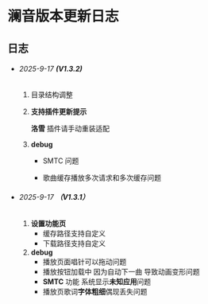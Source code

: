 # 澜音版本更新日志



## 日志

- ###### 2025-9-17 **(V1.3.2)**

  1. 目录结构调整

  2. **支持插件更新提示**

     **洛雪** 插件请手动重装适配

  3. **debug**

     - SMTC 问题

     - 歌曲缓存播放多次请求和多次缓存问题

- ###### 2025-9-17 **（V1.3.1）**
  
  1. **设置功能页**
     - 缓存路径支持自定义
     - 下载路径支持自定义
  2. **debug**
     - 播放页面唱针可以拖动问题
     - 播放按钮加载中 因为自动下一曲 导致动画变形问题
     - **SMTC** 功能 系统显示**未知应用**问题
     - 播放页歌词**字体粗细**偶现丢失问题